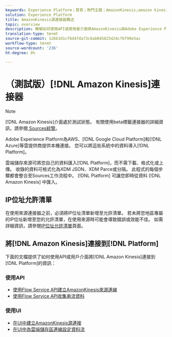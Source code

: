 ```yaml
---
keywords: Experience Platform；首頁；熱門主題；AmazonKinesis;amazon kinesis;Kinesis;kinesis
solution: Experience Platform
title: AmazonKinesis源連接器概述
topic: overview
description: 瞭解如何使用API或使用者介面將AmazonKinesis與Adobe Experience Platform連線。
translation-type: tm+mt
source-git-commit: 126b3d1cf6d47da73c6ab045825424cf6f99e5ac
workflow-type: tm+mt
source-wordcount: '236'
ht-degree: 0%

---
```



# （測試版）[!DNL Amazon Kinesis]連接器

>[!NOTE]
>
>[!DNL Amazon Kinesis]介面處於測試狀態。 有關使用beta標籤連接器的詳細資訊，請參閱[ Sources綜覽](../../home.md#terms-and-conditions)。

Adobe Experience Platform為AWS、[!DNL Google Cloud Platform]和[!DNL Azure]等雲提供商提供本機連接。 您可以將這些系統中的資料導入[!DNL Platform]。

雲端儲存來源可將您自己的資料匯入[!DNL Platform]，而不需下載、格式化或上傳。 收錄的資料可格式化為XDM JSON、XDM Parce或分隔。 此程式的每個步驟都會整合至Sources工作流程中。 [!DNL Platform] 可讓您即時從資料 [!DNL Amazon Kinesis] 中匯入。

## IP位址允許清單

在使用來源連接器之前，必須將IP位址清單新增至允許清單。 若未將您地區專屬的IP位址新增至您的允許清單，在使用來源時可能會導致錯誤或效能不佳。 如需詳細資訊，請參閱[IP位址允許清單](../../ip-address-allow-list.md)頁面。

## 將[!DNL Amazon Kinesis]連接到[!DNL Platform]

下面的文檔提供了如何使用API或用戶介面將[!DNL Amazon Kinesis]連接到[!DNL Platform]的資訊：

### 使用API

- [使用Flow Service API建立AmazonKinesis來源連線](../../tutorials/api/create/cloud-storage/kinesis.md)
- [使用Flow Service API收集串流資料](../../tutorials/api/collect/streaming.md)

### 使用UI

- [在UI中建立AmazonKinesis源連接](../../tutorials/ui/create/cloud-storage/kinesis.md)
- [在UI中為雲端儲存區連線設定資料流](../../tutorials/ui/dataflow/streaming/cloud-storage-streaming.md)